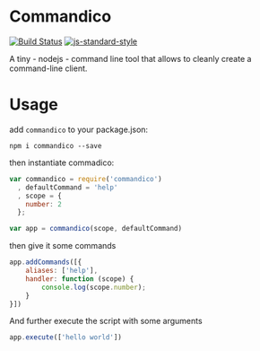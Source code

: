 # Commandico

[![Build Status](https://travis-ci.org/martinheidegger/commandico.svg?branch=master)](https://travis-ci.org/martinheidegger/commandico)
[![js-standard-style](https://img.shields.io/badge/code%20style-standard-brightgreen.svg)](http://standardjs.com/)

A tiny - nodejs - command line tool that allows to cleanly create a command-line client. 

# Usage

add `commandico` to your package.json:

```
npm i commandico --save
```

then instantiate commadico:

```JavaScript
var commandico = require('commandico')
  , defaultCommand = 'help'
  , scope = {
    number: 2
  };

var app = commandico(scope, defaultCommand)
```

then give it some commands

```JavaScript
app.addCommands([{
    aliases: ['help'],
    handler: function (scope) {
        console.log(scope.number);
    }
}])
```

And further execute the script with some arguments

```JavaScript
app.execute(['hello world'])
```
